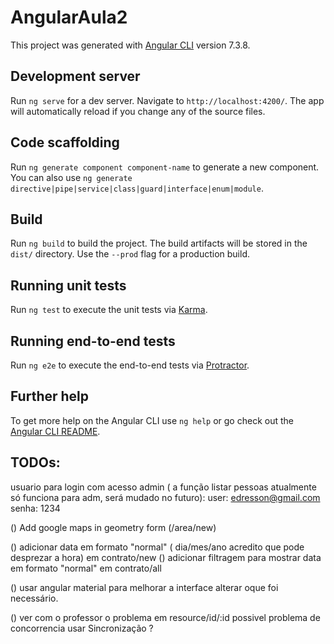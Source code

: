 # AngularAula2

This project was generated with [Angular CLI](https://github.com/angular/angular-cli) version 7.3.8.

## Development server

Run `ng serve` for a dev server. Navigate to `http://localhost:4200/`. The app will automatically reload if you change any of the source files.

## Code scaffolding

Run `ng generate component component-name` to generate a new component. You can also use `ng generate directive|pipe|service|class|guard|interface|enum|module`.

## Build

Run `ng build` to build the project. The build artifacts will be stored in the `dist/` directory. Use the `--prod` flag for a production build.

## Running unit tests

Run `ng test` to execute the unit tests via [Karma](https://karma-runner.github.io).

## Running end-to-end tests

Run `ng e2e` to execute the end-to-end tests via [Protractor](http://www.protractortest.org/).

## Further help

To get more help on the Angular CLI use `ng help` or go check out the [Angular CLI README](https://github.com/angular/angular-cli/blob/master/README.md).


## TODOs:

usuario para login com acesso admin ( a função listar pessoas atualmente só funciona para adm, será mudado no futuro):
    user: edresson@gmail.com
    senha: 1234
    
() Add google maps in geometry form (/area/new)

() adicionar data em formato "normal" ( dia/mes/ano acredito que pode desprezar a hora) em contrato/new
() adicionar filtragem para mostrar data em formato "normal"  em contrato/all

() usar  angular material para melhorar a interface alterar oque foi necessário.


() ver com o professor o problema em resource/id/:id possivel problema de concorrencia usar Sincronização ? 

